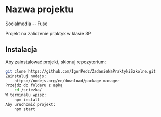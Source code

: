 # Nazwa projektu
Socialmedia -- Fuse

Projekt na zaliczenie praktyk w klasie 3P

## Instalacja

Aby zainstalować projekt, sklonuj repozytorium:

```bash
git clone https://github.com/IgorPedz/ZadanieNaPraktykiSzkolne.git
Zainstaluj nodejs:
    https://nodejs.org/en/download/package-manager
Przejdz do folderu z apką
    cd /sciezka/
W terminalu wpisz:
    npm install
Aby uruchomić projekt:
    npm start